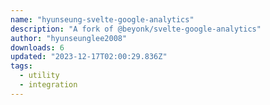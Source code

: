 ```yaml
---
name: "hyunseung-svelte-google-analytics"
description: "A fork of @beyonk/svelte-google-analytics"
author: "hyunseunglee2008"
downloads: 6
updated: "2023-12-17T02:00:29.836Z"
tags: 
  - utility
  - integration
---
```

